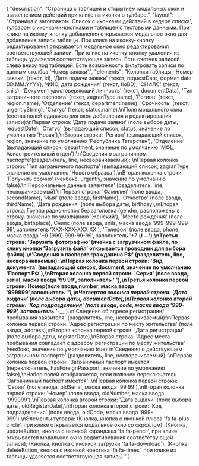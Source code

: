 {
"description": "Страница с таблицей и открытием модальных окон и выполнением действий при клике на иконки в тулбаре.",
"layout": "Страница с заголовком 'Список c иконками действий в хедере списка', тулбаром с иконками-кнопками и таблицей с тестовыми данными. При клике на иконку-кнопку добавления открывается модальное окно для добавления записи таблицы. При клике на иконку-кнопку редактирования открывается модальное окно редактирования соответствующей записи. При клике на иконку-кнопку удаления из таблицы удаляется соответствующая запись. Есть счетчик записей слева внизу под таблицей. Есть возможность фильтровать записи по данным столбца 'Номер заявки'.",
"elements": "Колонки таблицы: 'Номер заявки' (текст, id), 'Дата подачи заявки' (текст, requestDate, формат date DD.MM.YYYY), 'ФИО, дата рождения' (текст, fioBD), 'СНИЛС' (текст, snils), 'Документ удостоверяющий личность' (текст, documentData), 'Тип заграничного паспорта' (текст, zagranType.name), 'Регион' (текст, region.name), 'Отделение' (текст, department.name), 'Срочность' (текст, urgentlyString), 'Статус' (текст, status.name).\nПоля модального окна (состав полей одинаков для окон добавления и редактирования записи):\nПервая строка: 'Дата подачи заявки' (поле выбора даты, requestDate), 'Статус' (выпадающий список, status, значение по умолчанию 'Новая'),\nВторая строка: 'Регион' (выпадающий список, region, значение по умолчанию 'Республика Татарстан'), 'Отделение' (выпадающий список, department, значение по умолчанию 'МФЦ Авиастроительный отдел').\n'Сведения о заграничном паспорте'(разделитель, line, несворачиваемый): \nПервая колонка строки: 'Тип заграничного паспорта' (выпадающий список, zagranType, значение по умолчанию 'Нового образца'),\nВторая колонка строки: 'Получить срочно' (чекбокс, urgently, значение по умолчанию false).\n'Персональные данные заявителя' (разделитель, line, несворачиваемый):\nПервая строка: 'Фамилия' (поле ввода, secondName), 'Имя' (поле ввода, firstName), 'Отчество' (поле ввода, thirdName), 'Дата рождения' (поле выбора даты, birthday),\nВторая строка: Группа радиокнопок без заголовка (gender, расположены в строку, значение по умолчанию 'Женский'), 'Место рождения' (поле ввода, birthplace), Снилс (поле ввода, snils, маска ввода '999-999-999 99', заполнитель 'XXX-XXX-XXX XX'), 'Телефон' (поле ввода, phone, маска ввода '+9 (999) 999-99-99', заполнитель '+7 (___) ___-__-__'),\nТретья строка: 'Зарузить фотографию' (ячейка с загрузчиком файла, по клику кнопки 'Загрузить файл' открывается проводник для выбора файла).\n'Сведения о паспорте гражданина РФ' (разделитель, line, несворачиваемый): \nПервая колонка первой строки: 'Вид документа' (выпадающий список, document, значение по умолчанию 'Паспорт РФ'),\nВторая колонка первой строки: 'Серия' (поле ввода, serial, маска ввода '99 99', заполнитель '__ __'),\nТретья колонка первой строки: Номер(поле ввода,number, маска ввода '999999',заполнитель '______'),\nЧетвертая колонка первой строки: 'Дата выдачи' (поле выбора даты, documentDate),\nПервая колонка второй строки: 'Код подразделения' (поле ввода, code, маска ввода '999-999', заполнитель '___-___').\n'Сведения об адресе регистрации/пребывания заявителя' (разделитель, line, несворачиваемый):\nПервая колонка первой строки: 'Адрес регистрации по месту жительства' (поле ввода, address),\nВторая колонка первой строки: 'Дата регистрации' (поле выбора даты, registerDate),\nВторая строка: 'Адрес места пребывания совпадает с адресом регистрации по месту жительства' (чекбокс, значение по умолчанию true).\n'Сведения о действующем заграничном паспорте' (разделитель, line, несворачиваемый): \nПервая колонка первой строки: 'Заграничный паспорт имеется' (переключатель, hasForeignPassport, значение по умолчанию false),\nНабор полей отображается, если включен переключатель 'Заграничный паспорт имеется': \nПервая колонка первой строки: 'Серия' (поле ввода, oldSerial, маска ввода '99 99'),\nВторая колонка первой строки: 'Номер' (поле ввода, oldNumber, маска ввода '999999'),\nПервая колонка второй строки: 'Дата выдачи' (поле выбора даты, oldRegisterDate),\nВторая колонка второй строки: 'Код подразделения' (поле ввода, oldCode, маска ввода '999-999').\nЭлементы тулбара: (Кнопка, кнопка с иконкой плюса 'fa fa-plus-circle', при клике открывается модальное окно со скроллом), (Кнопка, updateButton, кнопка с иконкой карандаша 'fa fa-pencil', при клике открывается модальное окно редактирования соответствующей записи), (Кнопка, кнопка с иконкой загрузки 'fa fa-download'), (Кнопка, deleteButton, кнопка с иконкой крестика 'fa fa-times', при клике из таблицы удаляется соответствующая запись)."
}